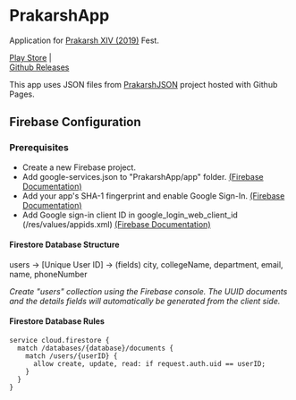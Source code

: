 # PrakarshApp
Application for [Prakarsh XIV (2019)](https://prakarsh.org) Fest.

[Play Store](https://play.google.com/store/apps/details?id=in.ac.svit.prakarsh) |	
[Github Releases](https://github.com/itsarjunsinh/PrakarshApp/releases)

This app uses JSON files from [PrakarshJSON](https://github.com/SvitPrakarsh/PrakarshJSON) project hosted with Github Pages.

## Firebase Configuration

### Prerequisites 

* Create a new Firebase project.
* Add google-services.json to "PrakarshApp/app" folder. [(Firebase Documentation)](https://firebase.google.com/docs/android/setup#manually_add_firebase)
* Add your app's SHA-1 fingerprint and enable Google Sign-In. [(Firebase Documentation)](https://firebase.google.com/docs/auth/android/google-signin#before_you_begin)
* Add Google sign-in client ID in google_login_web_client_id (/res/values/appids.xml) [(Firebase Documentation)](https://firebase.google.com/docs/auth/android/google-signin#authenticate_with_firebase)

#### Firestore Database Structure 

users -> [Unique User ID] -> (fields) city, collegeName, department, email, name, phoneNumber

*Create "users" collection using the Firebase  console. The UUID documents and the details fields will automatically be generated from the client side.*

#### Firestore Database Rules

```
service cloud.firestore {
  match /databases/{database}/documents {
    match /users/{userID} {
      allow create, update, read: if request.auth.uid == userID;
    }
  }
}
```

